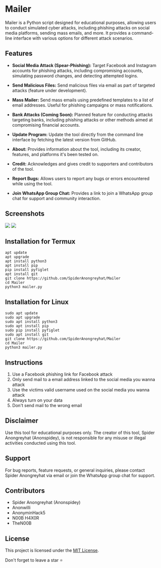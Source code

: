 # Mailer
Mailer is a Python script designed for educational purposes, allowing users to conduct simulated cyber attacks, including phishing attacks on social media platforms, sending mass emails, and more. It provides a command-line interface with various options for different attack scenarios.

## Features

- **Social Media Attack (Spear-Phishing):** Target Facebook and Instagram accounts for phishing attacks, including compromising accounts, simulating password changes, and detecting attempted logins.
  
- **Send Malicious Files:** Send malicious files via email as part of targeted attacks (feature under development).

- **Mass Mailer:** Send mass emails using predefined templates to a list of email addresses. Useful for phishing campaigns or mass notifications.

- **Bank Attacks (Coming Soon):** Planned feature for conducting attacks targeting banks, including phishing attacks or other methods aimed at compromising financial accounts.

- **Update Program:** Update the tool directly from the command line interface by fetching the latest version from GitHub.

- **About:** Provides information about the tool, including its creator, features, and platforms it's been tested on.

- **Credit:** Acknowledges and gives credit to supporters and contributors of the tool.

- **Report Bugs:** Allows users to report any bugs or errors encountered while using the tool.

- **Join WhatsApp Group Chat:** Provides a link to join a WhatsApp group chat for support and community interaction.



## Screenshots
<img src="mailer.jpg">
<img src="mailer2.jpg">

## Installation for Termux

```
apt update
apt upgrade
apt install python3
apt install pip
pip install pyfiglet
apt install git
git clone https://github.com/SpiderAnongreyhat/Mailer
cd Mailer
python3 mailer.py

```
## Installation for Linux

```
sudo apt update
sudo apt upgrade
sudo apt install python3
sudo apt install pip
sudo pip install pyfiglet
sudo apt install git
git clone https://github.com/SpiderAnongreyhat/Mailer
cd Mailer
python3 mailer.py

```

## Instructions
1. Use a Facebook phishing link for Facebook attack
2. Only send mail to a email address linked to the social media you wanna attack
3. Use the victims valid username used on the social media you wanna attack
4. Always turn on your data 
5. Don't send mail to the wrong email


## Disclaimer

Use this tool for educational purposes only. The creator of this tool, Spider Anongreyhat (Anonspidey), is not responsible for any misuse or illegal activities conducted using this tool.

## Support

For bug reports, feature requests, or general inquiries, please contact Spider Anongreyhat via email or join the WhatsApp group chat for support.

## Contributors

- Spider Anongreyhat (Anonspidey)
- Anonwilli
- AnonyminHack5
- N00B H4X0R
- TheN00B

## License

This project is licensed under the [MIT License](LICENSE).

Don't forget to leave a star ⭐

